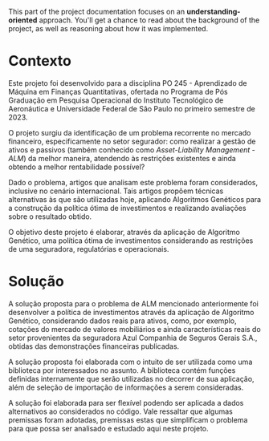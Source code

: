 This part of the project documentation focuses on an **understanding-oriented**
approach. You'll get a chance to read about the background of the project, as well as
reasoning about how it was implemented.

# Contexto

Este projeto foi desenvolvido para a disciplina PO 245 - Aprendizado de Máquina em Finanças Quantitativas, ofertada no Programa de Pós Graduação em Pesquisa Operacional do Instituto Tecnológico de Aeronáutica e Universidade Federal de São Paulo no primeiro semestre de 2023.

O projeto surgiu da identificação de um problema recorrente no mercado financeiro, especificamente no setor segurador: como realizar a gestão de ativos e passivos (também conhecido como *Asset-Liability Management - ALM*) da melhor maneira, atendendo às restrições existentes e ainda obtendo a melhor rentabilidade possível?

Dado o problema, artigos que analisam este problema foram considerados, inclusive no cenário internacional. Tais artigos propõem técnicas alternativas às que são utilizadas hoje, aplicando Algoritmos Genéticos para a construção da política ótima de investimentos e realizando avaliações sobre o resultado obtido.

O objetivo deste projeto é elaborar, através da aplicação de Algoritmo Genético, uma política ótima de investimentos considerando as restrições de uma seguradora, regulatórias e operacionais.

# Solução

A solução proposta para o problema de ALM mencionado anteriormente foi desenvolver a política de investimentos através da aplicação de Algoritmo Genético, considerando dados reais para ativos, como, por exemplo, cotações do mercado de valores mobiliários e ainda características reais do setor provenientes da seguradora Azul Companhia de Seguros Gerais S.A., obtidas das demonstrações financeiras publicadas.

A solução proposta foi elaborada com o intuito de ser utilizada como uma biblioteca por interessados no assunto. A biblioteca contém funções definidas internamente que serão utilizadas no decorrer de sua aplicação, além de seleção de importação de informações a serem consideradas.

A solução foi elaborada para ser flexível podendo ser aplicada a dados alternativos ao considerados no código. Vale ressaltar que algumas premissas foram adotadas, premissas estas que simplificam o problema para que possa ser analisado e estudado aqui neste projeto.
